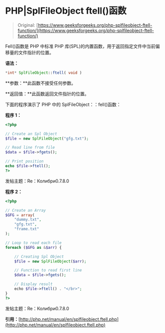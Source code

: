 # PHP|SplFileObject ftell()函数

> Original: [https://www.geeksforgeeks.org/php-splfileobject-ftell-function/](https://www.geeksforgeeks.org/php-splfileobject-ftell-function/)

Fell()函数是 PHP 中标准 PHP 库(SPL)的内置函数，用于返回指定文件中当前偏移量的文件指针的位置。

**语法：**

```php
*int* SplFileObject::ftell( void )
```

**参数：**此函数不接受任何参数。

**返回值：**此函数返回文件指针的位置。

下面的程序演示了 PHP 中的 SplFileObject：：fell()函数：

**程序 1：**

```php
<?php

// Create an Spl Object
$file = new SplFileObject("gfg.txt");

// Read line from file
$data = $file->fgets();

// Print position 
echo $file->ftell();
?>
```

发帖主题：Re：Колибри0.7.8.0

**程序 2：**

```php
<?php

// Create an Array
$GFG = array(
    "dummy.txt",
    "gfg.txt",
    "frame.txt"
);

// Loop to read each file
foreach ($GFG as &$arr) {

    // Creating Spl Object
    $file = new SplFileObject($arr);

    // Function to read first line
    $data = $file->fgets();

    // Display result
    echo $file->ftell() . "</br>";
}
?>
```

发帖主题：Re：Колибри0.7.8.0

**引用：**[http://php.net/manual/en/splfileobject.ftell.php](http://php.net/manual/en/splfileobject.ftell.php)